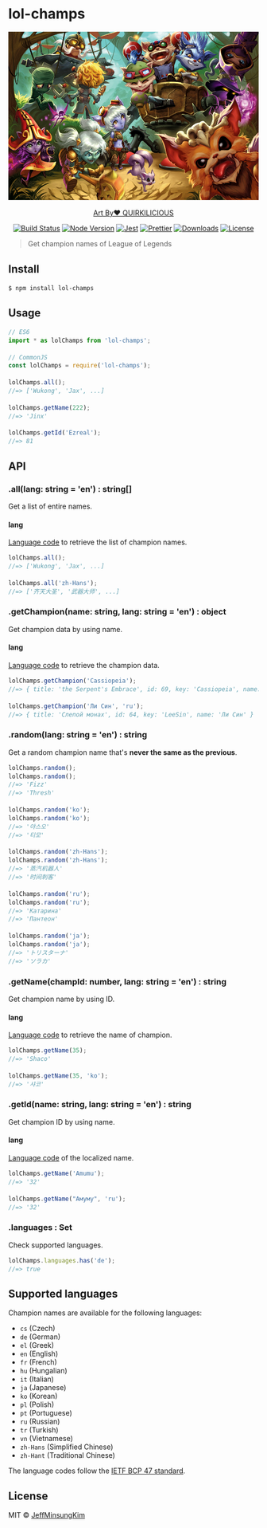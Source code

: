 # lol-champs

![](header.jpeg)

<p align="center">
<a href="https://fanart.na.leagueoflegends.com/en_US/collection/Quirkilicious/"> Art By❤️ QUIRKILICIOUS</a>
</p>

<p align="center">
  <a href="https://travis-ci.org/jeffminsungkim/lol-champs">
  <img src="https://travis-ci.org/jeffminsungkim/lol-champs.svg?branch=master" alt="Build Status"></a>
  <a href="https://www.npmjs.com/package/lol-champs">
  <img src="https://img.shields.io/node/v/lol-champs.svg?label=works%20on%20node" alt="Node Version"></a>
  <a href="https://github.com/facebook/jest">
  <img src="https://img.shields.io/badge/tested_with-jest-99424f.svg" alt="Jest"></a>
  <a href="https://github.com/prettier/prettier">
  <img src="https://img.shields.io/badge/code_style-prettier-ff69b4.svg" alt="Prettier"></a>
  <a href="https://www.npmjs.com/package/lol-champs">
  <img src="https://img.shields.io/npm/dt/lol-champs.svg" alt="Downloads"></a>
  <a href="https://github.com/jeffminsungkim/lol-champs/blob/master/license">
  <img src="https://img.shields.io/github/license/jeffminsungkim/lol-champs.svg" alt="License"></a>
</p>

> Get champion names of League of Legends

## Install

```
$ npm install lol-champs
```

## Usage

```js
// ES6
import * as lolChamps from 'lol-champs';

// CommonJS
const lolChamps = require('lol-champs');

lolChamps.all();
//=> ['Wukong', 'Jax', ...]

lolChamps.getName(222);
//=> 'Jinx'

lolChamps.getId('Ezreal');
//=> 81

```


## API

### .all(lang: string = 'en') : string[]

Get a list of entire names.

#### lang

[Language code](#supported-languages) to retrieve the list of champion names.

```js
lolChamps.all();
//=> ['Wukong', 'Jax', ...]

lolChamps.all('zh-Hans');
//=> ['齐天大圣', '武器大师', ...]
```

### .getChampion(name: string, lang: string = 'en') : object

Get champion data by using name.

#### lang

[Language code](#supported-languages) to retrieve the champion data.

```js
lolChamps.getChampion('Cassiopeia');
//=> { title: 'the Serpent's Embrace', id: 69, key: 'Cassiopeia', name: 'Cassiopeia'},

lolChamps.getChampion('Ли Син', 'ru');
//=> { title: 'Слепой монах', id: 64, key: 'LeeSin', name: 'Ли Син' }
```

### .random(lang: string = 'en') : string

Get a random champion name that's **never the same as the previous**.

```js
lolChamps.random();
lolChamps.random();
//=> 'Fizz'
//=> 'Thresh'

lolChamps.random('ko');
lolChamps.random('ko');
//=> '야스오'
//=> '티모'

lolChamps.random('zh-Hans');
lolChamps.random('zh-Hans');
//=> '蒸汽机器人'
//=> '时间刺客'

lolChamps.random('ru');
lolChamps.random('ru');
//=> 'Катарина'
//=> 'Пантеон'

lolChamps.random('ja');
lolChamps.random('ja');
//=> 'トリスターナ'
//=> 'ソラカ'
```

### .getName(champId: number, lang: string = 'en') : string

Get champion name by using ID.

#### lang

[Language code](#supported-languages) to retrieve the name of champion.

```js
lolChamps.getName(35);
//=> 'Shaco'

lolChamps.getName(35, 'ko');
//=> '샤코'
```

### .getId(name: string, lang: string = 'en') : string

Get champion ID by using name.

#### lang

[Language code](#supported-languages) of the localized name.

```js
lolChamps.getName('Amumu');
//=> '32'

lolChamps.getName("Амуму", 'ru');
//=> '32'
```

### .languages : Set<string>

Check supported languages.

```js
lolChamps.languages.has('de');
//=> true
```

## Supported languages

Champion names are available for the following languages:

- `cs` (Czech)
- `de` (German)
- `el` (Greek)
- `en` (English)
- `fr` (French)
- `hu` (Hungalian)
- `it` (Italian)
- `ja` (Japanese)
- `ko` (Korean)
- `pl` (Polish)
- `pt` (Portuguese)
- `ru` (Russian)
- `tr` (Turkish)
- `vn` (Vietnamese)
- `zh-Hans` (Simplified Chinese)
- `zh-Hant` (Traditional Chinese)

The language codes follow the [IETF BCP 47 standard](https://en.wikipedia.org/wiki/IETF_language_tag).

## License

MIT © [JeffMinsungKim](https://jeffminsungkim.com)

